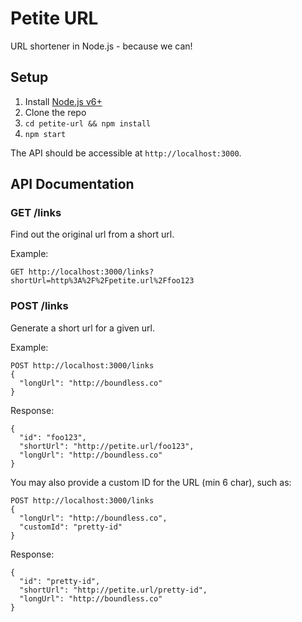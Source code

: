 # Petite URL

URL shortener in Node.js - because we can!

## Setup

1. Install [Node.js v6+](https://github.com/creationix/nvm#install-script)
2. Clone the repo
3. `cd petite-url && npm install`
4. `npm start`

The API should be accessible at `http://localhost:3000`.

## API Documentation

### GET /links

Find out the original url from a short url.

Example:
```
GET http://localhost:3000/links?shortUrl=http%3A%2F%2Fpetite.url%2Ffoo123
```

### POST /links

Generate a short url for a given url.

Example:
```
POST http://localhost:3000/links
{
  "longUrl": "http://boundless.co"
}
```
Response:
```
{
  "id": "foo123",
  "shortUrl": "http://petite.url/foo123",
  "longUrl": "http://boundless.co"
}
```
You may also provide a custom ID for the URL (min 6 char), such as:
```
POST http://localhost:3000/links
{
  "longUrl": "http://boundless.co",
  "customId": "pretty-id"
}
```
Response:
```
{
  "id": "pretty-id",
  "shortUrl": "http://petite.url/pretty-id",
  "longUrl": "http://boundless.co"
}
```
